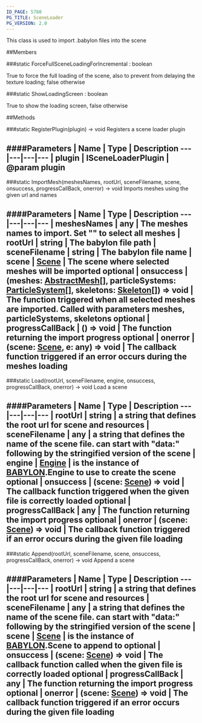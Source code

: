 ```yaml
---
ID_PAGE: 5780
PG_TITLE: SceneLoader
PG_VERSION: 2.0
---
```


This class is used to import .babylon files into the scene



##Members

###static ForceFullSceneLoadingForIncremental : boolean



True to force the full loading of the scene, also to prevent from delaying the texture loading; false otherwise


###static ShowLoadingScreen : boolean



True to show the loading screen, false otherwise







##Methods

###static RegisterPlugin(plugin) &rarr; void
Registers a scene loader plugin



####Parameters
 | Name | Type | Description
---|---|---|---
 | plugin | ISceneLoaderPlugin | @param plugin
---

###static ImportMesh(meshesNames, rootUrl, sceneFilename, scene, onsuccess, progressCallBack, onerror) &rarr; void
Imports meshes using the given url and names



####Parameters
 | Name | Type | Description
---|---|---|---
 | meshesNames | any | The meshes names to import. Set &quot;&quot; to select all meshes
 | rootUrl | string | The babylon file path
 | sceneFilename | string | The babylon file name
 | scene | [Scene](page.php?p=5725) | The scene where selected meshes will be imported
optional | onsuccess | (meshes: [AbstractMesh](page.php?p=5720)[], particleSystems: [ParticleSystem](page.php?p=5837)[], skeletons: [Skeleton](page.php?p=5766)[]) =&gt; void | The function triggered when all selected meshes are imported. Called with parameters meshes, particleSystems, skeletons
optional | progressCallBack | () =&gt; void | The function returning the import progress
optional | onerror | (scene: [Scene](page.php?p=5725), e: any) =&gt; void | The callback function triggered if an error occurs during the meshes loading
---

###static Load(rootUrl, sceneFilename, engine, onsuccess, progressCallBack, onerror) &rarr; void
Load a scene

####Parameters
 | Name | Type | Description
---|---|---|---
 | rootUrl | string | a string that defines the root url for scene and resources
 | sceneFilename | any | a string that defines the name of the scene file. can start with &quot;data:&quot; following by the stringified version of the scene
 | engine | [Engine](page.php?p=5700) | is the instance of [BABYLON](page.php?p=5696).Engine to use to create the scene
optional | onsuccess | (scene: [Scene](page.php?p=5725)) =&gt; void | The callback function triggered when the given file is correctly loaded
optional | progressCallBack | any | The function returning the import progress
optional | onerror | (scene: [Scene](page.php?p=5725)) =&gt; void | The callback function triggered if an error occurs during the given file loading
---

###static Append(rootUrl, sceneFilename, scene, onsuccess, progressCallBack, onerror) &rarr; void
Append a scene

####Parameters
 | Name | Type | Description
---|---|---|---
 | rootUrl | string | a string that defines the root url for scene and resources
 | sceneFilename | any | a string that defines the name of the scene file. can start with &quot;data:&quot; following by the stringified version of the scene
 | scene | [Scene](page.php?p=5725) | is the instance of [BABYLON](page.php?p=5696).Scene to append to
optional | onsuccess | (scene: [Scene](page.php?p=5725)) =&gt; void | The callback function called when the given file is correctly loaded
optional | progressCallBack | any | The function returning the import progress
optional | onerror | (scene: [Scene](page.php?p=5725)) =&gt; void | The callback function triggered if an error occurs during the given file loading
---
